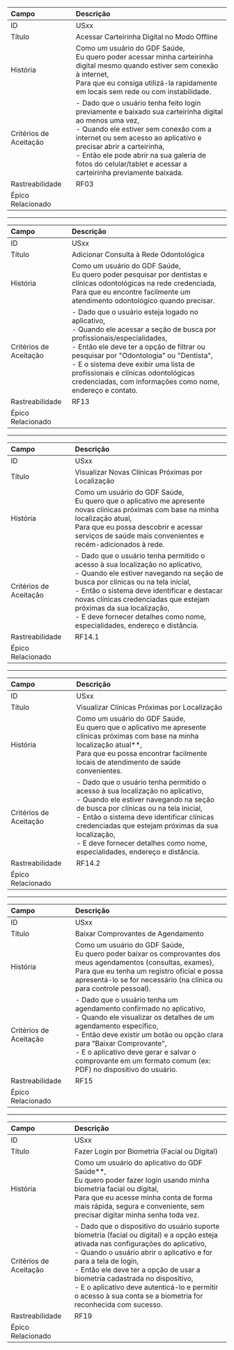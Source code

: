 | Campo | Descrição |
| :------------------------- | :-------------------------------------------------------------------------------------------------------------------------------------------------------------------------------------------------------------------------------------------------------------------------------------------------------------------------------------------------------- |
| ID | USxx |
| Título | Acessar Carteirinha Digital no Modo Offline |
| História | Como um usuário do GDF Saúde,<br>Eu quero poder acessar minha carteirinha digital mesmo quando estiver sem conexão à internet,<br>Para que eu consiga utilizá-la rapidamente em locais sem rede ou com instabilidade. |
| Critérios de Aceitação | - Dado que o usuário tenha feito login previamente e baixado sua carteirinha digital ao menos uma vez,<br>- Quando ele estiver sem conexão com a internet ou sem acesso ao aplicativo e precisar abrir a carteirinha,<br>- Então ele pode abrir na sua galeria de fotos do celular/tablet e acessar a carteirinha previamente baixada. |
| Rastreabilidade | RF03 |
| Épico Relacionado |  |

---

| Campo | Descrição |
| :------------------------- | :-------------------------------------------------------------------------------------------------------------------------------------------------------------------------------------------------------------------------------------------------------------------------------------------------------------------------------------------------------- |
| ID | USxx |
| Título | Adicionar Consulta à Rede Odontológica |
| História | Como um usuário do GDF Saúde,<br>Eu quero poder pesquisar por dentistas e clínicas odontológicas na rede credenciada,<br>Para que eu encontre facilmente um atendimento odontológico quando precisar. |
| Critérios de Aceitação | - Dado que o usuário esteja logado no aplicativo,<br>- Quando ele acessar a seção de busca por profissionais/especialidades,<br>- Então ele deve ter a opção de filtrar ou pesquisar por "Odontologia" ou "Dentista",<br>- E o sistema deve exibir uma lista de profissionais e clínicas odontológicas credenciadas, com informações como nome, endereço e contato. |
| Rastreabilidade | RF13 |
| Épico Relacionado |  |

---

| Campo | Descrição |
| :------------------------- | :-------------------------------------------------------------------------------------------------------------------------------------------------------------------------------------------------------------------------------------------------------------------------------------------------------------------------------------------------------- |
| ID | USxx |
| Título | Visualizar Novas Clínicas Próximas por Localização |
| História | Como um usuário do GDF Saúde,<br>Eu quero que o aplicativo me apresente novas clínicas próximas com base na minha localização atual,<br>Para que eu possa descobrir e acessar serviços de saúde mais convenientes e recém-adicionados à rede. |
| Critérios de Aceitação | - Dado que o usuário tenha permitido o acesso à sua localização no aplicativo,<br>- Quando ele estiver navegando na seção de busca por clínicas ou na tela inicial,<br>- Então o sistema deve identificar e destacar novas clínicas credenciadas que estejam próximas da sua localização,<br>- E deve fornecer detalhes como nome, especialidades, endereço e distância. |
| Rastreabilidade | RF14.1 |
| Épico Relacionado |  |

---

| Campo | Descrição |
| :------------------------- | :-------------------------------------------------------------------------------------------------------------------------------------------------------------------------------------------------------------------------------------------------------------------------------------------------------------------------------------------------------- |
| ID | USxx |
| Título | Visualizar Clínicas Próximas por Localização |
| História | Como um usuário do GDF Saúde,<br>Eu quero que o aplicativo me apresente clínicas próximas com base na minha localização atual**,<br>Para que eu possa encontrar facilmente locais de atendimento de saúde convenientes. |
| Critérios de Aceitação | - Dado que o usuário tenha permitido o acesso à sua localização no aplicativo,<br>- Quando ele estiver navegando na seção de busca por clínicas ou na tela inicial,<br>- Então o sistema deve identificar clínicas credenciadas que estejam próximas da sua localização,<br>- E deve fornecer detalhes como nome, especialidades, endereço e distância. |
| Rastreabilidade | RF14.2 |
| Épico Relacionado |  |

---

| Campo | Descrição |
| :------------------------- | :-------------------------------------------------------------------------------------------------------------------------------------------------------------------------------------------------------------------------------------------------------------------------------------------------------------------------------------------------------- |
| ID | USxx |
| Título | Baixar Comprovantes de Agendamento |
| História | Como um usuário do GDF Saúde,<br>Eu quero poder baixar os comprovantes dos meus agendamentos (consultas, exames),<br>Para que eu tenha um registro oficial e possa apresentá-lo se for necessário (na clínica ou para controle pessoal). |
| Critérios de Aceitação | - Dado que o usuário tenha um agendamento confirmado no aplicativo,<br>- Quando ele visualizar os detalhes de um agendamento específico,<br>- Então deve existir um botão ou opção clara para "Baixar Comprovante",<br>- E o aplicativo deve gerar e salvar o comprovante em um formato comum (ex: PDF) no dispositivo do usuário. |
| Rastreabilidade | RF15 |
| Épico Relacionado |  |

---

| Campo | Descrição |
| :------------------------- | :-------------------------------------------------------------------------------------------------------------------------------------------------------------------------------------------------------------------------------------------------------------------------------------------------------------------------------------------------------- |
| ID | USxx |
| Título | Fazer Login por Biometria (Facial ou Digital) |
| História | Como um usuário do aplicativo do GDF Saúde**,<br>Eu quero poder fazer login usando minha biometria facial ou digital,<br>Para que eu acesse minha conta de forma mais rápida, segura e conveniente, sem precisar digitar minha senha toda vez. |
| Critérios de Aceitação | - Dado que o dispositivo do usuário suporte biometria (facial ou digital) e a opção esteja ativada nas configurações do aplicativo,<br>- Quando o usuário abrir o aplicativo e for para a tela de login,<br>- Então ele deve ter a opção de usar a biometria cadastrada no dispositivo,<br>- E o aplicativo deve autenticá-lo e permitir o acesso à sua conta se a biometria for reconhecida com sucesso. |
| Rastreabilidade | RF19 |
| Épico Relacionado |  |